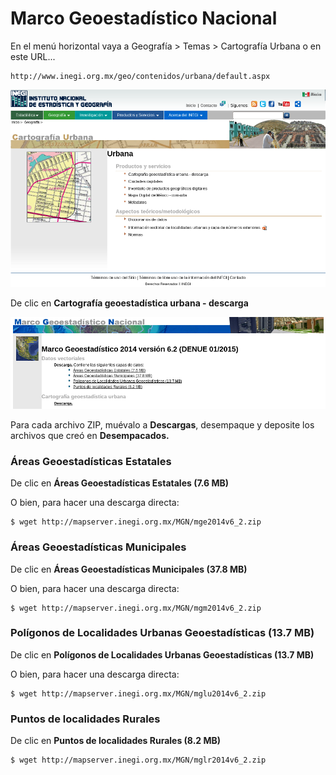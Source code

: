 
# Marco Geoestadístico Nacional

En el menú horizontal vaya a Geografía > Temas > Cartografía Urbana o en este URL...

    http://www.inegi.org.mx/geo/contenidos/urbana/default.aspx

![Cartografía Urbana](imagenes/01-cartografia-urbana.png)

De clic en **Cartografía geoestadística urbana - descarga**

![Marco Geoestadístico Nacional](imagenes/02-marco-geoestadistico-nacional.png)

Para cada archivo ZIP, muévalo a **Descargas**, desempaque y deposite los archivos que creó en **Desempacados.**


### Áreas Geoestadísticas Estatales

De clic en **Áreas Geoestadísticas Estatales (7.6 MB)**

O bien, para hacer una descarga directa:

    $ wget http://mapserver.inegi.org.mx/MGN/mge2014v6_2.zip


### Áreas Geoestadísticas Municipales

De clic en **Áreas Geoestadísticas Municipales (37.8 MB)**

O bien, para hacer una descarga directa:

    $ wget http://mapserver.inegi.org.mx/MGN/mgm2014v6_2.zip


### Polígonos de Localidades Urbanas Geoestadísticas (13.7 MB)

De clic en **Polígonos de Localidades Urbanas Geoestadísticas (13.7 MB)**

O bien, para hacer una descarga directa:

    $ wget http://mapserver.inegi.org.mx/MGN/mglu2014v6_2.zip


### Puntos de localidades Rurales

De clic en **Puntos de localidades Rurales (8.2 MB)**

    $ wget http://mapserver.inegi.org.mx/MGN/mglr2014v6_2.zip
